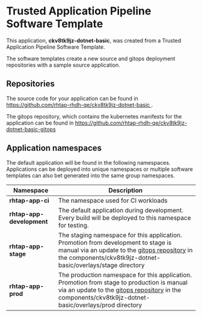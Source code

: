 # Trusted Application Pipeline Software Template

This application, **ckv8tk9jz-dotnet-basic**, was created from a Trusted Application Pipeline Software Template.

The software templates create a new source and gitops deployment repositories with a sample source application. 

## Repositories

The source code for your application can be found in [https://github.com/rhtap-rhdh-qe/ckv8tk9jz-dotnet-basic ](https://github.com/rhtap-rhdh-qe/ckv8tk9jz-dotnet-basic ).
 
The gitops repository, which contains the kubernetes manifests for the application can be found in 
[https://github.com/rhtap-rhdh-qe/ckv8tk9jz-dotnet-basic-gitops ](https://github.com/rhtap-rhdh-qe/ckv8tk9jz-dotnet-basic-gitops ) 

## Application namespaces 

The default application will be found in the following namespaces. Applications can be deployed into unique namespaces or multiple software templates can also bet generated into the same group namespaces.  

|  Namespace   |  Description   |  
| -------- | -------- |
| **rhtap-app-ci** | The namespace used for CI workloads |
| **rhtap-app-development** | The default application during development. Every build will be deployed to this namespace for testing. |
| **rhtap-app-stage** | The staging namespace for this application. Promotion from development to stage is manual via an update to the [gitops repository](https://github.com/rhtap-rhdh-qe/ckv8tk9jz-dotnet-basic-gitops ) in the components/ckv8tk9jz-dotnet-basic/overlays/stage directory |
| **rhtap-app-prod** | The production namespace for this application. Promotion from stage to production is manual via an update to the [gitops repository](https://github.com/rhtap-rhdh-qe/ckv8tk9jz-dotnet-basic-gitops ) in the components/ckv8tk9jz-dotnet-basic/overlays/prod directory |